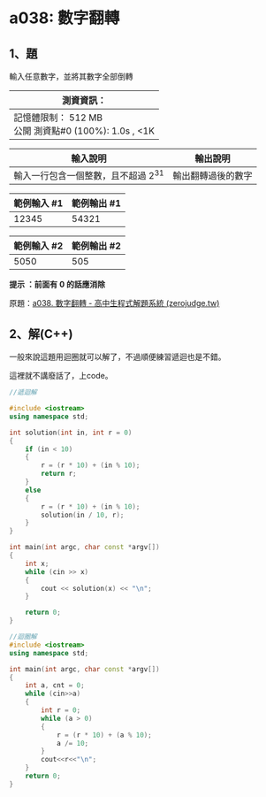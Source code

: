 # a038: 數字翻轉

## 1、題
輸入任意數字，並將其數字全部倒轉



| 測資資訊：                                               |
| -------------------------------------------------------- |
| 記憶體限制： 512 MB<br/>公開 測資點#0 (100%): 1.0s , <1K |



| 輸入說明                                | 輸出說明           |
| --------------------------------------- | ------------------ |
| 輸入一行包含一個整數，且不超過 $2^{31}$ | 輸出翻轉過後的數字 |



| 範例輸入 #1 | 範例輸出 #1 |
| ----------- | ----------- |
| 12345       | 54321       |

| 範例輸入 #2 | 範例輸出 #2 |
| ----------- | ----------- |
| 5050      | 505       |

**提示 ：前面有 0 的話應消除**

原題：[a038. 數字翻轉 - 高中生程式解題系統 (zerojudge.tw)](https://zerojudge.tw/ShowProblem?problemid=a038)



## 2、解(C++)

一般來說這題用迴圈就可以解了，不過順便練習遞迴也是不錯。

這裡就不講廢話了，上code。



```c++
//遞迴解

#include <iostream>
using namespace std;

int solution(int in, int r = 0)
{
    if (in < 10)
    {
        r = (r * 10) + (in % 10);
        return r;
    }
    else
    {
        r = (r * 10) + (in % 10);
        solution(in / 10, r);
    }
}

int main(int argc, char const *argv[])
{
    int x;
    while (cin >> x)
    {
        cout << solution(x) << "\n";
    }

    return 0;
}
```



```c++
//迴圈解
#include <iostream>
using namespace std;

int main(int argc, char const *argv[])
{
    int a, cnt = 0;
    while (cin>>a)
    {
        int r = 0;
        while (a > 0)
        {
            r = (r * 10) + (a % 10);
            a /= 10;
        }
        cout<<r<<"\n";
    }
    return 0;
}
```


